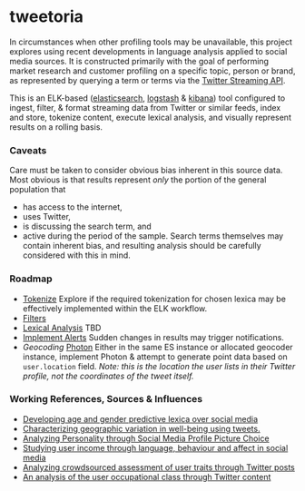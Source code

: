# tweetoria

In circumstances when other profiling tools may be unavailable, this project explores using recent developments in language analysis applied to social media sources. It is constructed primarily with the goal of performing market research and customer profiling on a specific topic, person or brand, as represented by querying a term or terms via the [Twitter Streaming API](https://dev.twitter.com/streaming/overview).

This is an ELK-based ([elasticsearch](https://www.elastic.co/products/elasticsearch), [logstash](https://www.elastic.co/products/logstash) & [kibana](https://www.elastic.co/products/kibana)) tool configured to ingest, filter, & format streaming data from Twitter or similar feeds, index and store, tokenize content, execute lexical analysis, and visually represent results on a rolling basis.


### Caveats
Care must be taken to consider obvious bias inherent in this source data. Most obvious is that results represent *only* the portion of the general population that
- has access to the internet,
- uses Twitter,
- is discussing the search term, and 
- active during the period of the sample. 
Search terms themselves may contain inherent bias, and resulting analysis should be carefully considered with this in mind.

### Roadmap
- [Tokenize](https://www.elastic.co/guide/en/elasticsearch/reference/current/analysis-tokenizers.html) Explore if the required tokenization for chosen lexica may be effectively implemented within the ELK workflow.
- [Filters](https://www.elastic.co/guide/en/elasticsearch/reference/current/analysis-tokenfilters.html)
- [Lexical Analysis]() TBD
- [Implement Alerts](https://www.elastic.co/products/watcher) Sudden changes in results may trigger notifications.
- _Geocoding_ [Photon](https://github.com/komoot/photon) Either in the same ES instance or allocated geocoder instance, implement Photon & attempt to generate point data based on `user.location` field. *Note: this is the location the user lists in their Twitter profile, not the coordinates of the tweet itself.*


### Working References, Sources & Influences
- [Developing age and gender predictive lexica over social media](https://scholar.google.com/citations?view_op=view_citation&hl=en&user=gFN4QUYAAAAJ&citation_for_view=gFN4QUYAAAAJ:9yKSN-GCB0IC)
- [Characterizing geographic variation in well-being using tweets.](https://scholar.google.com/citations?view_op=view_citation&hl=en&user=Na16PsUAAAAJ&citation_for_view=Na16PsUAAAAJ:d1gkVwhDpl0C)
- [Analyzing Personality through Social Media Profile Picture Choice](http://wwbp.org/papers/persimages16icwsm.pdf)
- [Studying user income through language, behaviour and affect in social media](http://journals.plos.org/plosone/article?id=10.1371/journal.pone.0138717)
- [Analyzing crowdsourced assessment of user traits through Twitter posts](https://sites.sas.upenn.edu/danielpr/publications/analyzing-crowdsourced-assessment-user-traits-through-twitter-posts)
- [An analysis of the user occupational class through Twitter content](http://wwbp.org/papers/jobs15acl.pdf)


